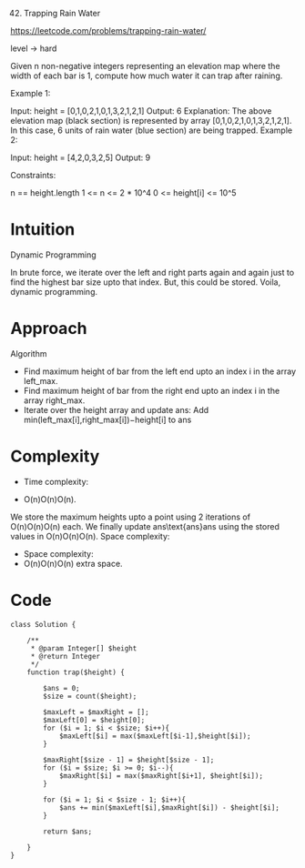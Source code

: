
42. Trapping Rain Water

https://leetcode.com/problems/trapping-rain-water/

level -> hard

Given n non-negative integers representing an elevation map where the width of each bar is 1, compute how much water it can trap after raining.

 

Example 1:


Input: height = [0,1,0,2,1,0,1,3,2,1,2,1]
Output: 6
Explanation: The above elevation map (black section) is represented by array [0,1,0,2,1,0,1,3,2,1,2,1]. In this case, 6 units of rain water (blue section) are being trapped.
Example 2:

Input: height = [4,2,0,3,2,5]
Output: 9
 

Constraints:

n == height.length
1 <= n <= 2 * 10^4
0 <= height[i] <= 10^5


# Intuition
<!-- Describe your first thoughts on how to solve this problem. -->
Dynamic Programming


In brute force, we iterate over the left and right parts again and again just to find the highest bar size upto that index. But, this could be stored. Voila, dynamic programming.
# Approach
<!-- Describe your approach to solving the problem. -->
Algorithm

* Find maximum height of bar from the left end upto an index i in the array left_max.
* Find maximum height of bar from the right end upto an index i in the array right_max.
* Iterate over the height array and update ans:
Add min⁡(left_max[i],right_max[i])−height[i] to ans
# Complexity
- Time complexity:
<!-- Add your time complexity here, e.g. $$O(n)$$ -->
- O(n)O(n)O(n).

We store the maximum heights upto a point using 2 iterations of O(n)O(n)O(n) each.
We finally update ans\text{ans}ans using the stored values in O(n)O(n)O(n).
Space complexity: 
- Space complexity:
- O(n)O(n)O(n) extra space.

<!-- Add your space complexity here, e.g. $$O(n)$$ -->

# Code
```
class Solution {

    /**
     * @param Integer[] $height
     * @return Integer
     */
    function trap($height) {

        $ans = 0;
        $size = count($height);
        
        $maxLeft = $maxRight = [];
        $maxLeft[0] = $height[0];
        for ($i = 1; $i < $size; $i++){
            $maxLeft[$i] = max($maxLeft[$i-1],$height[$i]);              
        }

        $maxRight[$size - 1] = $height[$size - 1];
        for ($i = $size; $i >= 0; $i--){
            $maxRight[$i] = max($maxRight[$i+1], $height[$i]);
        }

        for ($i = 1; $i < $size - 1; $i++){
            $ans += min($maxLeft[$i],$maxRight[$i]) - $height[$i];      
        }

        return $ans;
        
    }
}
```